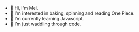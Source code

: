 - 👋 Hi, I’m Mel.
- 👀 I’m interested in baking, spinning and reading One Piece.
- 🌱 I’m currently learning Javascript.
- 💞️ I’m just waddling through code. 

<!---
anotruong/anotruong is a ✨ special ✨ repository because its `README.md` (this file) appears on your GitHub profile.
You can click the Preview link to take a look at your changes.
--->
